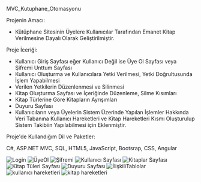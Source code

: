 MVC_Kutuphane_Otomasyonu

Projenin Amacı: 
- Kütüphane Sitesinin Üyelere Kullanıcılar Tarafından Emanet Kitap Verilmesine Dayalı Olarak Geliştirilmiştir.
  
Proje İceriği:
- Kullanıcı Giriş Sayfası eğer Kullanıcı Değil ise Üye Ol Sayfası veya Şifremi Unttum Sayfası
- Kullanıcı Oluşturma ve Kullanıcılara Yetki Verilmesi, Yetki Doğrultusunda İşlem Yapabilmesi
- Verilen Yetkilerin Düzenlenmesi ve Silinmesi
- Kitap Oluşturma Sayfası ve İçeriğinde Düzenleme, Silme Kısımları
- Kitap Türlerine Göre Kitapların Ayrışımları
- Duyuru Sayfası
- Kullanıcıların veya Üyelerin Sistem Üzerinde Yapılan İşlemler Hakkında Veri Tabanına Kullanıcı Hareketleri ve Kitap Hareketleri Kısmı Oluşturulup Sistem Takibiin Yapılabilmesi için Eklenmiştir.

Proje'de Kullandığım Dil ve Paketler:

  C#, ASP.NET MVC, SQL, HTML5, JavaScript, Bootsrap, CSS, Angular

  

![Login](https://github.com/user-attachments/assets/280cc20f-2436-46d4-83e1-aa9cf671a214)
![ÜyeOl](https://github.com/user-attachments/assets/7cf13de6-d980-4d3d-980d-80c70ba9b222)
![Şifremi](https://github.com/user-attachments/assets/96d0e81c-cde4-4bba-a7f4-e1b06ba3671f)
![Kullanıcı Sayfası](https://github.com/user-attachments/assets/46cb3349-4a02-43a5-aae1-f6af85c269bc)
![Kitaplar Sayfası](https://github.com/user-attachments/assets/42ad8a21-e96a-4f94-a3a0-e2a66ef1b50c)
![Kitap Tüleri Sayfası](https://github.com/user-attachments/assets/891cc454-401e-4847-bb17-5a2c37ea7efd)
![Duyuru Sayfası](https://github.com/user-attachments/assets/9042bf5c-3f07-48a3-ae6a-27a6e5f7b18c)
![İlişkiliTablolar](https://github.com/user-attachments/assets/1a352ce1-040f-4cdc-9f56-7e6ea233870f)
![kullanıcı hareketleri](https://github.com/user-attachments/assets/fb463791-67b1-430c-b530-3e0235b80a9d)
![kitap hareketleri](https://github.com/user-attachments/assets/948224b7-2fc1-4f45-9348-a5025e2d9056)
